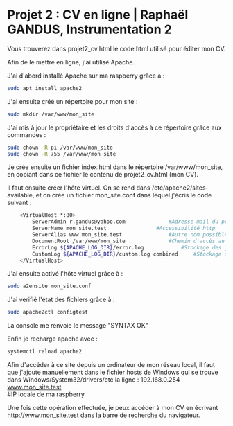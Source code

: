 # Projet 2 : CV en ligne | Raphaël GANDUS, Instrumentation 2

Vous trouverez dans projet2_cv.html le code html utilisé pour éditer mon CV.

Afin de le mettre en ligne, j'ai utilisé Apache.

J'ai d'abord installé Apache sur ma raspberry grâce à : 
```bash
sudo apt install apache2
```

J'ai ensuite créé un répertoire pour mon site : 
```bash
sudo mkdir /var/www/mon_site
```

J'ai mis à jour le propriétaire et les droits d'accès à ce répertoire grâce aux commandes : 
```bash
sudo chown -R pi /var/www/mon_site
sudo chown -R 755 /var/www/mon_site
```
Je crée ensuite un fichier index.html dans le répertoire /var/www/mon_site, en copiant dans ce fichier le contenu de projet2_cv.html (mon CV).

Il faut ensuite créer l'hôte virtuel. On se rend dans /etc/apache2/sites-available, et on crée un fichier mon_site.conf dans lequel j'écris le code suivant :
```bash
	<VirtualHost *:80>
		ServerAdmin r.gandus@yahoo.com				#Adresse mail du propriétaire
		ServerName mon_site.test				#Accessibilité http
		ServerAlias www.mon_site.test				#Autre nom possible pour http
		DocumentRoot /var/www/mon_site				#Chemin d'accès au répertoire contenant index.html
		ErrorLog ${APACHE_LOG_DIR}/error.log			#Stockage des journaux
		CustomLog ${APACHE_LOG_DIR}/custom.log combined		#Stockage des journaux
	</VirtualHost>
```

J'ai ensuite activé l'hôte virtuel grâce à : 
```bash
sudo a2ensite mon_site.conf
```
J'ai verifié l'état des fichiers grâce à : 
```bash
sudo apache2ctl configtest
```
La console me renvoie le message "SYNTAX OK"

Enfin je recharge apache avec : 
```bash
systemctl reload apache2
```
Afin d'accéder à ce site depuis un ordinateur de mon réseau local, il faut que j'ajoute manuellement dans le fichier hosts de Windows qui se trouve
dans Windows/System32/drivers/etc la ligne :
						192.168.0.254 www.mon_site.test  
						#IP locale de ma raspberry

Une fois cette opération effectuée, je peux accéder à mon CV en écrivant http://www.mon_site.test dans la barre de recherche du navigateur.
